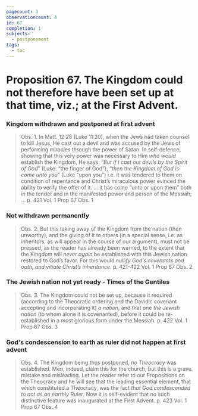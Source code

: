 ```yaml
---
pagecount: 3
observationcount: 4
id: 67
completion: 1
subjects:
  - postponement
tags:
  - toc
---
```

# Proposition 67. The Kingdom could not therefore have been set up at that time, viz.; at the First Advent.
### Kingdom withdrawn and postponed at first advent
>Obs. 1. In Matt. 12:28 (Luke 11:20), when the Jews had taken counsel to kill Jesus, He cast out a devil and was accused by the Jews of performing miracles through the power of Satan. In self-defence, showing that this very power was necessary to Him *who would* establish the Kingdom, He says: “*But if I cast out devils by the Spirit of God*” (Luke: “the finger of God”), “*then the Kingdom of God is come unto you*” (Luke "upon you”) i.e. it was tendered to them on condition of repentance and Christ’s miraculous power evinced the ability to verify the offer of it.
>...
>it has come “unto or upon them” both in the tender and in the manifested power and person of the Messiah; ...
>p. 421 Vol. 1 Prop 67 Obs. 1
### Not withdrawn permanently
>Obs. 2. But this taking away of the Kingdom from the nation (then unworthy), and the giving of it to others (in a special sense, i.e. as inheritors, as will appear in the course of our argument), must not be pressed, as the reader has already been warned, to the extent that the Kingdom will *never again* be established with this Jewish nation restored to God’s favor. For this would *nullify God’s covenants and oath, and vitiate Christ’s inheritance*.
>p. 421-422 Vol. 1 Prop 67 Obs. 2
### The Jewish nation not yet ready - Times of the Gentiles
>Obs. 3. The Kingdom could not be set up, because it required (according to the Theocratic ordering and the Davidic covenant accepting and incorporating it) *a nation*, and that one *the Jewish nation* (to whom alone it is covenanted), before it could be re-established in a most glorious form under the Messiah.
>p. 422 Vol. 1 Prop 67 Obs. 3
### God's condescension to earth as ruler did not happen at first advent 
>Obs. 4. The Kingdom being thus postponed, *no Theocracy* was established. Men, indeed, claim this for the church, but this is a grave mistake and misleading. Let the reader refer to our Propositions on the Theocracy and he will see that the leading essential element, that which constituted a Theocracy, was the fact *that God condescended to act as an earthly Ruler*. Now it is self-evident that no such distinctive feature was inaugurated at the First Advent.
>p. 423 Vol. 1 Prop 67 Obs. 4

